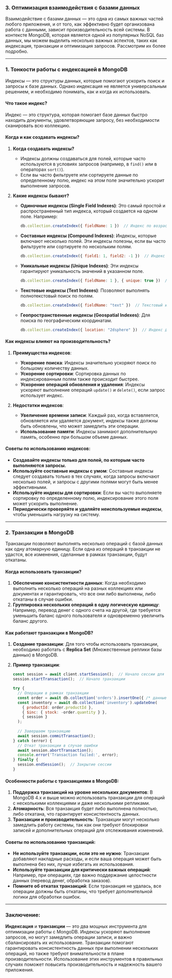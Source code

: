 ### 3. **Оптимизация взаимодействия с базами данных**

Взаимодействие с базами данных — это одна из самых важных частей любого приложения, и от того, как эффективно будет организована работа с данными, зависит производительность всей системы. В контексте MongoDB, которая является одной из популярных NoSQL баз данных, мы можем выделить несколько важных аспектов, таких как индексация, транзакции и оптимизация запросов. Рассмотрим их более подробно.

---

### 1. **Тонкости работы с индексацией в MongoDB**  
Индексы — это структуры данных, которые помогают ускорить поиск и запросы к базе данных. Однако индексация не является универсальным решением, и необходимо понимать, как и когда их использовать.

#### **Что такое индекс?**
Индекс — это структура, которая помогает базе данных быстро находить документы, удовлетворяющие запросу, без необходимости сканировать всю коллекцию.

#### **Когда и как создавать индексы?**
1. **Когда создавать индексы?**
   - Индексы должны создаваться для полей, которые часто используются в условиях запросов (например, в `find()` или в операторах `sort()`).
   - Если вы часто фильтруете или сортируете данные по определенному полю, индекс на этом поле значительно ускорит выполнение запросов.
   
2. **Какие индексы бывают?**
   - **Одиночные индексы (Single Field Indexes)**: Это самый простой и распространенный тип индекса, который создается на одном поле. Например:
     ```javascript
     db.collection.createIndex({ fieldName: 1 })  // Индекс по возрастанию на поле fieldName
     ```
   - **Составные индексы (Compound Indexes)**: Индексы, которые включают несколько полей. Эти индексы полезны, если вы часто фильтруете или сортируете по нескольким полям.
     ```javascript
     db.collection.createIndex({ field1: 1, field2: -1 })  // Индекс по двум полям
     ```
   - **Уникальные индексы (Unique Indexes)**: Эти индексы гарантируют уникальность значений в указанном поле.
     ```javascript
     db.collection.createIndex({ fieldName: 1 }, { unique: true })  // Уникальный индекс
     ```
   - **Текстовые индексы (Text Indexes)**: Позволяют выполнять полнотекстовый поиск по полям.
     ```javascript
     db.collection.createIndex({ fieldName: "text" })  // Текстовый индекс
     ```
   - **Геопространственные индексы (Geospatial Indexes)**: Для поиска по географическим координатам.
     ```javascript
     db.collection.createIndex({ location: "2dsphere" })  // Индекс для геопространственных данных
     ```

#### **Как индексы влияют на производительность?**
1. **Преимущества индексов**:
   - **Ускорение поиска**: Индексы значительно ускоряют поиск по большому количеству данных.
   - **Ускорение сортировки**: Сортировка данных по индексированным полям также происходит быстрее.
   - **Ускорение операций обновления и удаления**: Индексы ускоряют выполнение операций `update()` и `delete()`, если запрос использует индекс.

2. **Недостатки индексов**:
   - **Увеличение времени записи**: Каждый раз, когда вставляется, обновляется или удаляется документ, индексы также должны быть обновлены, что может замедлить эти операции.
   - **Использование памяти**: Индексы занимают дополнительную память, особенно при большом объеме данных.

#### **Советы по использованию индексов**:
- **Создавайте индексы только для полей, по которым часто выполняются запросы.**
- **Используйте составные индексы с умом**: Составные индексы следует создавать только в тех случаях, когда запросы включают несколько полей, и запросы с другими полями могут быть менее эффективными.
- **Используйте индексы для сортировки**: Если вы часто выполняете сортировку по определенному полю, индексирование этого поля может ускорить выполнение.
- **Периодически проверяйте и удаляйте неиспользуемые индексы**, чтобы уменьшить нагрузку на систему.

---

### 2. **Транзакции в MongoDB**
Транзакции позволяют выполнять несколько операций с базой данных как одну атомарную единицу. Если одна из операций в транзакции не удастся, все изменения, сделанные в рамках транзакции, будут откатаны.

#### **Когда использовать транзакции?**
1. **Обеспечение консистентности данных**: Когда необходимо выполнить несколько операций на разных коллекциях или документах и гарантировать, что все они либо выполнены, либо откатаны в случае ошибки.
2. **Группировка нескольких операций в одну логическую единицу**: Например, перевод денег с одного счета на другой, где требуется уменьшить баланс одного пользователя и одновременно увеличить баланс другого.

#### **Как работают транзакции в MongoDB?**
1. **Создание транзакции**:
   Для того чтобы использовать транзакции, необходимо работать с **Replica Set** (Множественные реплики базы данных) в MongoDB.
   
2. **Пример транзакции**:
   ```javascript
   const session = await client.startSession();  // Начало сессии для транзакции
   session.startTransaction();  // Начало транзакции
   
   try {
     // Операции в рамках транзакции
     const order = await db.collection('orders').insertOne({ /* данные заказа */ }, { session });
     const inventory = await db.collection('inventory').updateOne(
       { productId: order.productId },
       { $inc: { stock: -order.quantity } },
       { session }
     );
     
     // Завершаем транзакцию
     await session.commitTransaction();
   } catch (error) {
     // Откат транзакции в случае ошибки
     await session.abortTransaction();
     console.error('Transaction failed:', error);
   } finally {
     session.endSession();  // Закрытие сессии
   }
   ```

#### **Особенности работы с транзакциями в MongoDB**:
1. **Поддержка транзакций на уровне нескольких документов**: В MongoDB 4.x и выше можно использовать транзакции для операций с несколькими коллекциями и даже несколькими репликами.
2. **Атомарность**: Вся транзакция будет либо выполнена полностью, либо откатана, что гарантирует консистентность данных.
3. **Транзакции и производительность**: Транзакции могут несколько замедлить работу системы, так как они требуют блокировки записей и дополнительных операций для отслеживания изменений.

#### **Советы по использованию транзакций**:
- **Не используйте транзакции, если это не нужно**: Транзакции добавляют накладные расходы, и если ваша операция может быть выполнена без них, лучше избегать их использования.
- **Используйте транзакции для критически важных операций**: Например, при операциях, где важно поддержание целостности данных (перевод денег, обработка заказов).
- **Помните об откатах транзакций**: Если транзакция не удалась, все операции должны быть откатаны, что требует дополнительной логики для обработки ошибок.

---

### Заключение:
**Индексация** и **транзакции** — это два мощных инструмента для оптимизации работы с MongoDB. Индексы ускоряют выполнение запросов, но могут замедлить операции записи, и важно сбалансировать их использование. Транзакции помогают гарантировать консистентность данных при выполнении нескольких операций, но также требуют внимательности в плане производительности. Использование этих инструментов в правильных случаях поможет повысить производительность и надежность вашего приложения.
